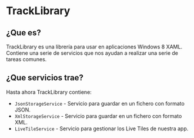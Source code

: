 # TrackLibrary

## ¿Que es?

TrackLibrary es una librería para usar en aplicaciones Windows 8 XAML. Contiene una serie de servicios que nos ayudan a realizar una serie de tareas comunes.

## ¿Que servicios trae?
Hasta ahora TrackLibrary contiene:

* `JsonStorageService` - Servicio para guardar en un fichero con formato JSON.
* `XmlStorageService` - Servicio para guardar en un fichero con formato XML.
* `LiveTileService` - Servicio para gestionar los Live Tiles de nuestra app.
